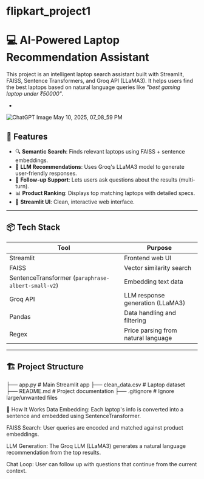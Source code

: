 # flipkart_project1

# 💻 AI-Powered Laptop Recommendation Assistant

This project is an intelligent laptop search assistant built with Streamlit, FAISS, Sentence Transformers, and Groq API (LLaMA3). It helps users find the best laptops based on natural language queries like _"best gaming laptop under ₹50000"_.

-
![ChatGPT Image May 10, 2025, 07_08_59 PM](https://github.com/user-attachments/assets/c612318f-9c10-4048-98ae-2f9c5587c93b)


## 🚀 Features

- 🔍 **Semantic Search**: Finds relevant laptops using FAISS + sentence embeddings.
- 🤖 **LLM Recommendations**: Uses Groq's LLaMA3 model to generate user-friendly responses.
- 🧠 **Follow-up Support**: Lets users ask questions about the results (multi-turn).
- 📊 **Product Ranking**: Displays top matching laptops with detailed specs.
- 🛒 **Streamlit UI**: Clean, interactive web interface.

---

## 📦 Tech Stack

| Tool         | Purpose                             |
|--------------|--------------------------------------|
| Streamlit    | Frontend web UI                     |
| FAISS        | Vector similarity search            |
| SentenceTransformer (`paraphrase-albert-small-v2`) | Embedding text data |
| Groq API     | LLM response generation (LLaMA3)    |
| Pandas       | Data handling and filtering         |
| Regex        | Price parsing from natural language |

---

## 🏗️ Project Structure

├── app.py # Main Streamlit app
├── clean_data.csv # Laptop dataset
├── README.md # Project documentation
├── .gitignore # Ignore large/unwanted files


🧠 How It Works
Data Embedding: Each laptop's info is converted into a sentence and embedded using SentenceTransformer.

FAISS Search: User queries are encoded and matched against product embeddings.

LLM Generation: The Groq LLM (LLaMA3) generates a natural language recommendation from the top results.

Chat Loop: User can follow up with questions that continue from the current context.
